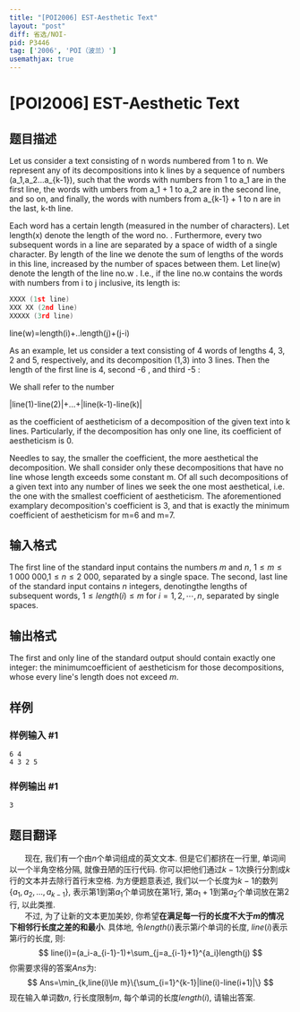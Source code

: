 ```yaml
---
title: "[POI2006] EST-Aesthetic Text"
layout: "post"
diff: 省选/NOI-
pid: P3446
tag: ['2006', 'POI（波兰）']
usemathjax: true
---
```


# [POI2006] EST-Aesthetic Text
## 题目描述

Let us consider a text consisting of n words numbered from 1 to n. We represent any of its decompositions into k lines by a sequence of numbers (a\_1,a\_2...a\_{k-1}), such that the words with numbers from 1 to a\_1 are in the first line, the words with umbers from a\_1 + 1 to a\_2 are in the second line, and so on, and finally, the words with numbers from a\_{k-1} + 1 to n are in the last, k-th line.


Each word has a certain length (measured in the number of characters). Let length(x) denote the length of the word no. . Furthermore, every two subsequent words in a line are separated by a space of width of a single character. By length of the line we denote the sum of lengths of the words in this line, increased by the number of spaces between them. Let line(w) denote the length of the line no.w . I.e., if the line no.w contains the words with numbers from i to j inclusive, its length is:





```cpp
XXXX (1st line)
XXX XX (2nd line)
XXXXX (3rd line)
```

line(w)=length(i)+..length(j)+(j-i)

As an example, let us consider a text consisting of 4 words of lengths 4, 3, 2 and 5, respectively, and its decomposition (1,3) into 3 lines. Then the length of the first line is 4, second -6 , and third -5 :

We shall refer to the number


|line(1)-line(2)|+...+|line(k-1)-line(k)|

as the coefficient of aestheticism of a decomposition of the given text into k lines. Particularly, if the decomposition has only one line, its coefficient of aestheticism is 0.


Needles to say, the smaller the coefficient, the more aesthetical the decomposition. We shall consider only these decompositions that have no line whose length exceeds some constant m. Of all such decompositions of a given text into any number of lines we seek the one most aesthetical, i.e. the one with the smallest coefficient of aestheticism. The aforementioned examplary decomposition's coefficient is 3, and that is exactly the minimum coefficient of aestheticism for m=6 and m=7.

## 输入格式

The first line of the standard input contains the numbers $m$ and $n$, $1\le m\le 1\ 000\ 000$,$1\le n\le 2\ 000$, separated by a single space. The second, last line of the standard input contains $n$ integers, denotingthe lengths of subsequent words, $1\le length(i)\le m$ for $i=1,2,\cdots,n$, separated by single spaces.

## 输出格式

The first and only line of the standard output should contain exactly one integer: the minimumcoefficient of aestheticism for those decompositions, whose every line's length does not exceed $m$.

## 样例

### 样例输入 #1
```
6 4
4 3 2 5
```
### 样例输出 #1
```
3
```
## 题目翻译

&nbsp;&nbsp;&nbsp;&nbsp;&nbsp;&nbsp;&nbsp;现在, 我们有一个由$n$个单词组成的英文文本. 但是它们都挤在一行里, 单词间以一个半角空格分隔, 就像丑陋的压行代码. 你可以把他们通过$k-1$次换行分割成$k$行的文本并去除行首行末空格. 为方便题意表述, 我们以一个长度为$k-1$的数列$\{a_1,a_2,...,a_{k-1}\}$, 表示第$1$到第$a_1$个单词放在第$1$行, 第$a_1+1$到第$a_2$个单词放在第$2$行, 以此类推.  
&nbsp;&nbsp;&nbsp;&nbsp;&nbsp;&nbsp;&nbsp;不过, 为了让新的文本更加美妙, 你希望**在满足每一行的长度不大于$m$的情况下相邻行长度之差的和最小**. 具体地, 令$length(i)$表示第$i$个单词的长度, $line(i)$表示第$i$行的长度, 则:
$$
line(i)=(a_i-a_{i-1}-1)+\sum_{j=a_{i-1}+1}^{a_i}length(j)
$$
你需要求得的答案$Ans$为:
$$
Ans=\min_{k,line(i)\le m}\{\sum_{i=1}^{k-1}|line(i)-line(i+1)|\}
$$
现在输入单词数$n$, 行长度限制$m$, 每个单词的长度$length(i)$, 请输出答案.

